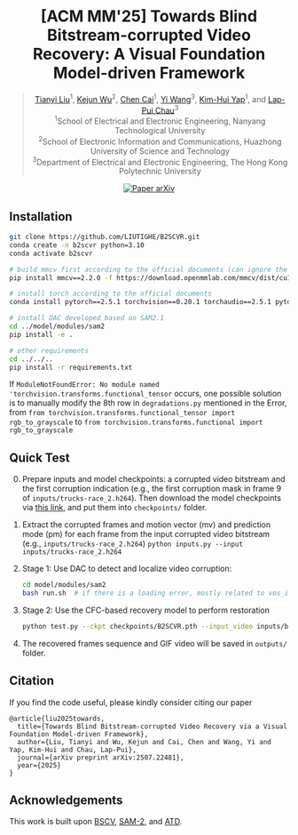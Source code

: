 <div align="center">

   <h1>[ACM MM'25] Towards Blind Bitstream-corrupted Video Recovery: A Visual Foundation Model-driven Framework </h1>

> [Tianyi Liu](https://scholar.google.com/citations?user=Sdw8w_YAAAAJ&hl=zh-CN)<sup>1</sup>, [Kejun Wu](https://kejun-wu.github.io/)<sup>2</sup>, [Chen Cai](https://scholar.google.com/citations?user=awQEstcAAAAJ&hl=zh-CN)<sup>1</sup>, [Yi Wang](https://scholar.google.com/citations?user=MAG909MAAAAJ&hl=zh-CN)<sup>3</sup>, [Kim-Hui Yap](https://scholar.google.com/citations?user=nr86m98AAAAJ&hl=zh-CN)<sup>1</sup>, and [Lap-Pui Chau](https://scholar.google.com/citations?user=MYREIH0AAAAJ&hl=zh-CN)<sup>3</sup><br>
> <sup>1</sup>School of Electrical and Electronic Engineering, Nanyang Technological University<br>
> <sup>2</sup>School of Electronic Information and Communications, Huazhong University of Science and Technology<br>
> <sup>3</sup>Department of Electrical and Electronic Engineering, The Hong Kong Polytechnic University

<p align="center">
    <a href='https://arxiv.org/abs/2507.22481'>
      <img src='https://img.shields.io/badge/Paper-arXiv-green?style=plastic&logo=arXiv&logoColor=green' alt='Paper arXiv'>
    </a>
</p>

</div>

## Installation

```bash
git clone https://github.com/LIUTIGHE/B2SCVR.git
conda create -n b2scvr python=3.10
conda activate b2scvr

# build mmcv first according to the official documents (can ignore the torch mismatch)
pip install mmcv==2.2.0 -f https://download.openmmlab.com/mmcv/dist/cu121/torch2.4/index.html

# install torch according to the official documents
conda install pytorch==2.5.1 torchvision==0.20.1 torchaudio==2.5.1 pytorch-cuda=12.1 -c pytorch -c nvidia  

# install DAC developed based on SAM2.1
cd ../model/modules/sam2
pip install -e .

# other requirements
cd ../../..
pip install -r requirements.txt
```

If ```ModuleNotFoundError: No module named 'torchvision.transforms.functional_tensor``` occurs, one possible solution is to manually modify the 8th row in ```degradations.py``` mentioned in the Error, from ``` from torchvision.transforms.functional_tensor import rgb_to_grayscale ``` to ``` from torchvision.transforms.functional import rgb_to_grayscale ```

## Quick Test

0. Prepare inputs and model checkpoints: a corrupted video bitstream and the first corruption indication (e.g., the first corruption mask in frame 9 of ```inputs/trucks-race_2.h264```). Then download the model checkpoints via [this link](https://entuedu-my.sharepoint.com/:f:/g/personal/liut0038_e_ntu_edu_sg/EvxHRdWSFpZIhyiqHU-NYmEBGy5N1iJ4I69iigYtL7FBkw?e=GpPNnL), and put them into ```checkpoints/``` folder.
   
1. Extract the corrupted frames and motion vector (mv) and prediction mode (pm) for each frame from the input corrupted video bitstream (e.g., ```inputs/trucks-race_2.h264```)
   ```python inputs.py --input inputs/trucks-race_2.h264```

3. Stage 1: Use DAC to detect and localize video corruption:
   ```bash
   cd model/modules/sam2
   bash run.sh  # if there is a loading error, mostly related to vos_inference.py line 277-278, which sets a fixed suffix
   ``` 

3. Stage 2: Use the CFC-based recovery model to perform restoration
   ```bash
   python test.py --ckpt checkpoints/B2SCVR.pth --input_video inputs/bsc_imgs/trucks-race --dac_mask inputs/results/trucks-race --width 432 --height 240  # set 240P test if OOM occurs
   ```

4. The recovered frames sequence and GIF video will be saved in ```outputs/``` folder.

## Citation

If you find the code useful, please kindly consider citing our paper

```
@article{liu2025towards,
  title={Towards Blind Bitstream-corrupted Video Recovery via a Visual Foundation Model-driven Framework},
  author={Liu, Tianyi and Wu, Kejun and Cai, Chen and Wang, Yi and Yap, Kim-Hui and Chau, Lap-Pui},
  journal={arXiv preprint arXiv:2507.22481},
  year={2025}
}
```

## Acknowledgements

This work is built upon [BSCV](https://github.com/LIUTIGHE/BSCV-Dataset), [SAM-2](https://github.com/facebookresearch/sam2), and [ATD](https://github.com/LabShuHangGU/Adaptive-Token-Dictionary).


